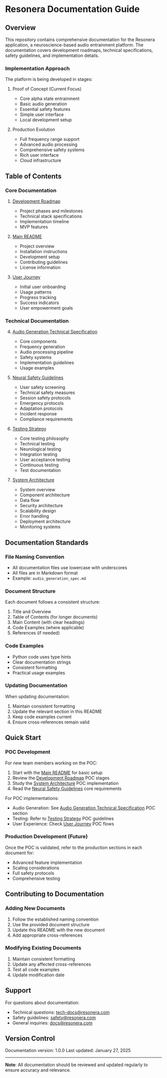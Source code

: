 # Resonera Documentation Guide

## Overview
This repository contains comprehensive documentation for the Resonera application, a neuroscience-based audio entrainment platform. The documentation covers development roadmaps, technical specifications, safety guidelines, and implementation details.

### Implementation Approach
The platform is being developed in stages:

1. Proof of Concept (Current Focus)
   - Core alpha state entrainment
   - Basic audio generation
   - Essential safety features
   - Simple user interface
   - Local development setup

2. Production Evolution
   - Full frequency range support
   - Advanced audio processing
   - Comprehensive safety systems
   - Rich user interface
   - Cloud infrastructure

## Table of Contents

### Core Documentation
1. [Development Roadmap](development_roadmap.md)
   - Project phases and milestones
   - Technical stack specifications
   - Implementation timeline
   - MVP features

2. [Main README](main_readme.md)
   - Project overview
   - Installation instructions
   - Development setup
   - Contributing guidelines
   - License information

3. [User Journey](user_journey.md)
   - Initial user onboarding
   - Usage patterns
   - Progress tracking
   - Success indicators
   - User empowerment goals

### Technical Documentation

4. [Audio Generation Technical Specification](audio_generation_spec.md)
   - Core components
   - Frequency generation
   - Audio processing pipeline
   - Safety systems
   - Implementation guidelines
   - Usage examples

5. [Neural Safety Guidelines](neural_safety_guidelines.md)
   - User safety screening
   - Technical safety measures
   - Session safety protocols
   - Emergency protocols
   - Adaptation protocols
   - Incident response
   - Compliance requirements

6. [Testing Strategy](testing_strategy.md)
   - Core testing philosophy
   - Technical testing
   - Neurological testing
   - Integration testing
   - User acceptance testing
   - Continuous testing
   - Test documentation

7. [System Architecture](system_architecture.md)
   - System overview
   - Component architecture
   - Data flow
   - Security architecture
   - Scalability design
   - Error handling
   - Deployment architecture
   - Monitoring systems

## Documentation Standards

### File Naming Convention
- All documentation files use lowercase with underscores
- All files are in Markdown format
- Example: `audio_generation_spec.md`

### Document Structure
Each document follows a consistent structure:
1. Title and Overview
2. Table of Contents (for longer documents)
3. Main Content (with clear headings)
4. Code Examples (where applicable)
5. References (if needed)

### Code Examples
- Python code uses type hints
- Clear documentation strings
- Consistent formatting
- Practical usage examples

### Updating Documentation
When updating documentation:
1. Maintain consistent formatting
2. Update the relevant section in this README
3. Keep code examples current
4. Ensure cross-references remain valid

## Quick Start

### POC Development
For new team members working on the POC:
1. Start with the [Main README](main_readme.md) for basic setup
2. Review the [Development Roadmap](development_roadmap.md) POC stages
3. Study the [System Architecture](system_architecture.md) POC implementation
4. Read the [Neural Safety Guidelines](neural_safety_guidelines.md) core requirements

For POC implementations:
- Audio Generation: See [Audio Generation Technical Specification](audio_generation_spec.md) POC section
- Testing: Refer to [Testing Strategy](testing_strategy.md) POC guidelines
- User Experience: Check [User Journey](user_journey.md) POC flows

### Production Development (Future)
Once the POC is validated, refer to the production sections in each document for:
- Advanced feature implementation
- Scaling considerations
- Full safety protocols
- Comprehensive testing

## Contributing to Documentation

### Adding New Documents
1. Follow the established naming convention
2. Use the provided document structure
3. Update this README with the new document
4. Add appropriate cross-references

### Modifying Existing Documents
1. Maintain consistent formatting
2. Update any affected cross-references
3. Test all code examples
4. Update modification date

## Support

For questions about documentation:
- Technical questions: tech-docs@resonera.com
- Safety guidelines: safety@resonera.com
- General inquiries: docs@resonera.com

## Version Control

Documentation version: 1.0.0
Last updated: January 27, 2025

---

**Note**: All documentation should be reviewed and updated regularly to ensure accuracy and relevance.
